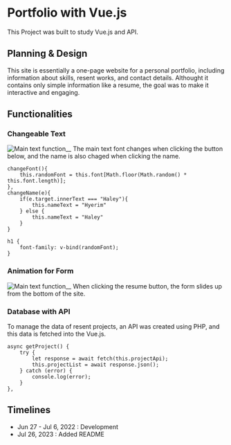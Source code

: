 # Portfolio with Vue.js

This Project was built to study Vue.js and API.


## Planning & Design

This site is essentially a one-page website for a personal portfolio, including information about skills, resent works, and contact details. Althought it contains only simple information like a resume, the goal was to make it interactive and engaging. 


## Functionalities

### Changeable Text
![Main text function](img-readme/mainText.gif)__
The main text font changes when clicking the button below, and the name is also chaged when clicking the name. 
```
changeFont(){
    this.randomFont = this.font[Math.floor(Math.random() * this.font.length)];
},
changeName(e){
    if(e.target.innerText === "Haley"){
        this.nameText = "Hyerim"
    } else {
        this.nameText = "Haley"
    }
}
```
```
h1 {
    font-family: v-bind(randomFont);
}
```

### Animation for Form
![Main text function](img-readme/mainText.gif)__
When clicking the resume button, the form slides up from the bottom of the site. 


### Database with API
To manage the data of resent projects, an API was created using PHP, and this data is fetched into the Vue.js. 
```
async getProject() {
    try {
        let response = await fetch(this.projectApi);
        this.projectList = await response.json();
    } catch (error) {
        console.log(error);
    }
},
```


## Timelines

- Jun 27 - Jul 6, 2022 : Development
- Jul 26, 2023 : Added README